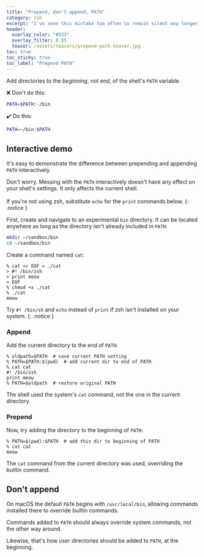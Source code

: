 ```yaml
---
title: "Prepend, don't append, PATH"
category: zsh
excerpt: "I've seen this mistake too often to remain silent any longer."
header:
  overlay_color: "#333"
  overlay_filter: 0.85
  teaser: /assets/teasers/prepend-path-teaser.jpg
toc: true
toc_sticky: true
toc_label: "Prepend PATH"
---
```


Add directories to the *beginning*, not end, of the shell's `PATH` variable.


:x: Don't do this:

```zsh
PATH=$PATH:~/bin
```

:heavy_check_mark: Do this:

```zsh
PATH=~/bin:$PATH
```

## Interactive demo


It's easy to demonstrate the difference between prepending and appending `PATH` interactively.

Don't worry. Messing with the `PATH` interactively doesn't have any effect on your shell's settings. It only affects the current shell.<br><br>
If you're not using zsh, substitute `echo` for the `print` commands below.
{: .notice }

First, create and navigate to an experimental `bin` directory. It can be located anywhere as long as the directory isn't already included in `PATH`:

```zsh
mkdir ~/sandbox/bin
cd ~/sandbox/bin
```

Create a command named `cat`:

```
% cat << EOF > ./cat
> #! /bin/zsh
> print meow
> EOF
% chmod +x ./cat
% ./cat
meow
```

Try  `#! /bin/sh` and `echo` instead of `print` if zsh isn't installed on your system.
{: .notice }

### Append

Add the current directory to the end of `PATH`:

```
% oldpath=$PATH  # save current PATH setting
% PATH=$PATH:$(pwd)  # add current dir to end of PATH
% cat cat
#! /bin/zsh
print meow
% PATH=$oldpath  # restore original PATH
```

The shell used the system's `cat` command, not the one in the current directory.

### Prepend

Now, try adding the directory to the beginning of `PATH`:

```
% PATH=$(pwd):$PATH  # add this dir to beginning of PATH
% cat cat
meow
```

The `cat` command from the current directory was used, overriding the builtin command.


## Don't append

On macOS the default `PATH` begins with `/usr/local/bin`, allowing commands installed there to override builtin commands.

Commands added to `PATH` should always override system commands, not the other way around.

Likewise, that's how user directories should be added to `PATH`, at the beginning.


